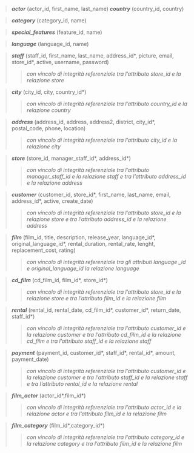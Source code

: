 >***actor*** (actor_id, first_name, last_name)
>***country*** (country_id, country)  

>***category*** (category_id, name) 

>***special_features*** (feature_id, name)  

>***language*** (language_id, name) 

>***staff*** (staff_id, first_name, last_name, address_id*, picture, email, store_id*, active, username, password) 
>>*con vincolo di integrità referenziale tra l’attributo store_id e la relazione store*

>***city*** (city_id, city, country_id*)
>>*con vincolo di integrità referenziale tra l’attributo country_id e la relazione country*

>***address*** (address_id, address, address2, district, city_id*, postal_code, phone, location)
>>*con vincolo di integrità referenziale tra l’attributo city_id e la relazione city*

>***store*** (store_id, manager_staff_id*, address_id*)
>>*con vincolo di integrità referenziale tra l’attributo manager_staff_id e la relazione staff e tra l’attributo address_id e la relazione address* 

>***customer*** (customer_id, store_id*, first_name, last_name, email, address_id*, active, create_date)
>>*con vincolo di integrità referenziale tra l’attributo store_id e la relazione store e tra l’attributo address_id e la relazione address* 

>***film*** (film_id, title, description, release_year, language_id*, original_language_id*, rental_duration, rental_rate, lenght, replacement_cost, rating)
>>*con vincolo di integrità referenziale tra gli attributi language _id e original_language_id la relazione language*  

>***cd_film*** (cd_film_id, film_id*, store_id*)
>>*con vincolo di integrità referenziale tra l’attributo store_id e la relazione store e tra l’attributo film_id e la relazione film*  

>***rental*** (rental_id, rental_date, cd_film_id*, customer_id*, return_date, staff_id*)
>>*con vincolo di integrità referenziale tra l’attributo customer_id e la relazione customer e tra l’attributo cd_film_id e la relazione cd_film e tra l’attributo staff_id e la relazione staff* 

>***payment*** (payment_id, customer_id*, staff_id*, rental_id*, amount, payment_date)
>>*con vincolo di integrità referenziale tra l’attributo customer_id e la relazione customer e tra l’attributo staff_id e la relazione staff e tra l’attributo rental_id e la relazione rental* 

>***film_actor*** (actor_id*,film_id*) 
>>*con vincolo di integrità referenziale tra l’attributo actor_id e la relazione actor e tra l’attributo film_id e la relazione film* 

>***film_category*** (film_id*,category_id*)
>>*con vincolo di integrità referenziale tra l’attributo category_id e la relazione category e tra l’attributo film_id e la relazione film*